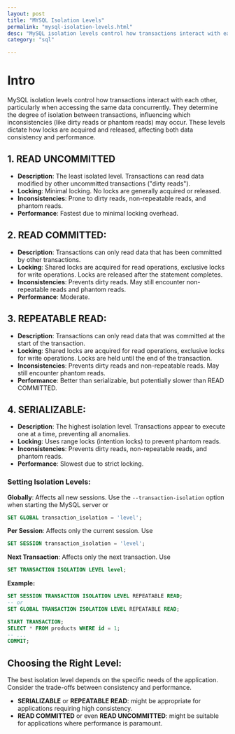 ```yaml
---
layout: post
title: "MYSQL Isolation Levels"
permalink: "mysql-isolation-levels.html"
desc: "MySQL isolation levels control how transactions interact with each other, particularly when accessing the same data concurrently. They determine the degree of isolation between transactions, influencing which inconsistencies (like dirty reads or phantom reads) may occur. These levels dictate how locks are acquired and released, affecting both data consistency and performance."
category: "sql"

---
```


# Intro

MySQL isolation levels control how transactions interact with each other, particularly when accessing the same data concurrently. They determine the degree of isolation between transactions, influencing which inconsistencies (like dirty reads or phantom reads) may occur. These levels dictate how locks are acquired and released, affecting both data consistency and performance.

## 1. READ UNCOMMITTED

- **Description**: The least isolated level. Transactions can read data modified by other uncommitted transactions ("dirty reads"). 
- **Locking**: Minimal locking. No locks are generally acquired or released. 
- **Inconsistencies**: Prone to dirty reads, non-repeatable reads, and phantom reads. 
- **Performance**: Fastest due to minimal locking overhead.

## 2. READ COMMITTED:

- **Description**:
Transactions can only read data that has been committed by other transactions.
- **Locking**:
Shared locks are acquired for read operations, exclusive locks for write operations. Locks are released after the statement completes.
- **Inconsistencies**:
Prevents dirty reads. May still encounter non-repeatable reads and phantom reads.
- **Performance**:
Moderate.

## 3. REPEATABLE READ:

- **Description**:
Transactions can only read data that was committed at the start of the transaction.
- **Locking**:
Shared locks are acquired for read operations, exclusive locks for write operations. Locks are held until the end of the transaction.
- **Inconsistencies**:
Prevents dirty reads and non-repeatable reads. May still encounter phantom reads.
- **Performance**:
Better than serializable, but potentially slower than READ COMMITTED. 

## 4. SERIALIZABLE:

- **Description**: The highest isolation level. Transactions appear to execute one at a time, preventing all anomalies.
- **Locking**: Uses range locks (intention locks) to prevent phantom reads.
- **Inconsistencies**: Prevents dirty reads, non-repeatable reads, and phantom reads.
- **Performance**: Slowest due to strict locking. 

### Setting Isolation Levels:

**Globally**:
Affects all new sessions. Use the `--transaction-isolation` option when starting the MySQL server or
```SQL
SET GLOBAL transaction_isolation = 'level';
```

**Per Session**:
Affects only the current session. Use
```SQL
SET SESSION transaction_isolation = 'level';
```

**Next Transaction**:
Affects only the next transaction. Use
```SQL
SET TRANSACTION ISOLATION LEVEL level;
```

**Example:**

```SQL
SET SESSION TRANSACTION ISOLATION LEVEL REPEATABLE READ;
-- or
SET GLOBAL TRANSACTION ISOLATION LEVEL REPEATABLE READ;

START TRANSACTION;
SELECT * FROM products WHERE id = 1;
-- ...
COMMIT;
```

## Choosing the Right Level:
The best isolation level depends on the specific needs of the application. Consider the trade-offs between consistency and performance. 
-  **SERIALIZABLE** or **REPEATABLE READ**: might be appropriate for applications requiring high consistency.
- **READ COMMITTED** or even **READ UNCOMMITTED**: might be suitable for applications where performance is paramount. 
